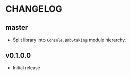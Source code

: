 # CHANGELOG

## master

* Split library into `Console.BnbStaking` module hierarchy.

## v0.1.0.0

* Initial release
